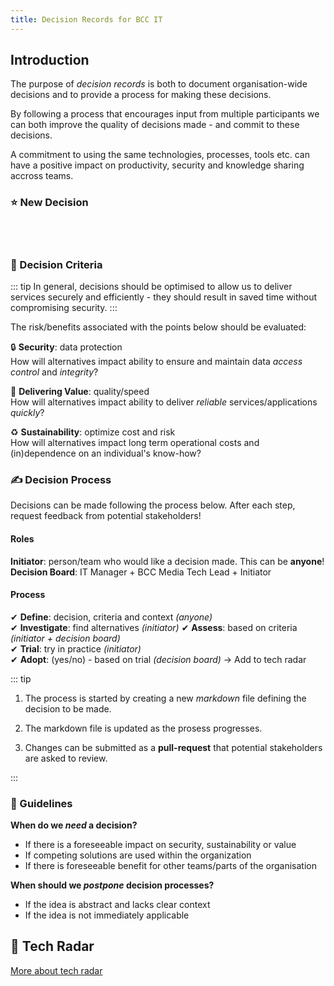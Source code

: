 ```yaml
---
title: Decision Records for BCC IT
---
```


## Introduction

The purpose of *decision records* is both to document organisation-wide decisions and to provide a process for making these decisions.

By following a process that encourages input from multiple participants we can both improve the quality of decisions made - and commit to these decisions.

A commitment to using the same technologies, processes, tools etc. can have a positive impact on productivity, security and knowledge sharing accross teams.

### ⭐ New Decision

<br />
<AddADR />
<br />

### 🎯 Decision Criteria

::: tip
In general, decisions should be optimised to allow us to deliver services securely and efficiently - they should result in saved time without compromising security.
:::

The risk/benefits associated with the points below should be evaluated:

🔒 **Security**: data protection  
How will alternatives impact ability to ensure and maintain data *access control* and *integrity*?

🚀 **Delivering Value**: quality/speed  
How will alternatives impact ability to deliver *reliable* services/applications *quickly*?

♻ **Sustainability**: optimize cost and risk  
How will alternatives impact long term operational costs and (in)dependence on an individual's know-how?

### ✍ Decision Process

Decisions can be made following the process below. After each step, request feedback from potential stakeholders!

#### Roles

**Initiator**: person/team who would like a decision made. This can be __anyone__!  
**Decision Board**: IT Manager + BCC Media Tech Lead + Initiator

#### Process

✔ **Define**: decision, criteria and context *(anyone)*  
✔ **Investigate**: find alternatives *(initiator)*
✔ **Assess**: based on criteria *(initiator + decision board)*  
✔ **Trial**: try in practice *(initiator)*  
✔ **Adopt**: (yes/no) - based on trial *(decision board)*  -> Add to tech radar

::: tip

1. The process is started by creating a new *markdown* file defining the decision to be made.

2. The markdown file is updated as the prosess progresses.  

3. Changes can be submitted as a **pull-request** that potential stakeholders are asked to review.

:::

### 🤔 Guidelines

**When do we *need* a decision?**  

* If there is a foreseeable impact on security, sustainability or value
* If competing solutions are used within the organization
* If there is foreseeable benefit for other teams/parts of the organisation

**When should we *postpone* decision processes?**  

* If the idea is abstract and lacks clear context
* If the idea is not immediately applicable

## 📡 Tech Radar

[More about tech radar](Tech-Radar/index.md)

<div style="center">
    <TechRadar />
</div>
